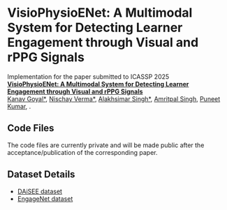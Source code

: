 # VisioPhysioENet: A Multimodal System for Detecting Learner Engagement through Visual and rPPG Signals

Implementation for the paper submitted to ICASSP 2025   
**[VisioPhysioENet: A Multimodal System for Detecting Learner Engagement through Visual and rPPG Signals][1]**  
[Kanav Goyal*](), [Nischay Verma*](), [Alakhsimar Singh*](), [Amritpal Singh](), [Puneet Kumar](https://puneetkumar.com), . 

## Code Files
The code files are currently private and will be made public after the acceptance/publication of the corresponding paper. 

## Dataset Details
- [DAiSEE dataset][2] 
- [EngageNet dataset][3] 


[1]: https://2025.ieeeicassp.org/
[2]: https://people.iith.ac.in/vineethnb/resources/daisee/index.html
[3]: https://sites.google.com/view/emotiw2023
